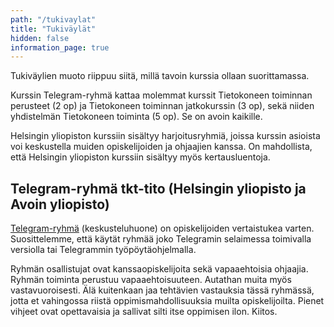 ```yaml
---
path: "/tukivaylat"
title: "Tukiväylät"
hidden: false
information_page: true
---
```

Tukiväylien muoto riippuu siitä, millä tavoin kurssia ollaan suorittamassa.

Kurssin Telegram-ryhmä kattaa molemmat kurssit Tietokoneen toiminnan perusteet (2 op) ja Tietokoneen toiminnan jatkokurssin (3 op), sekä niiden yhdistelmän Tietokoneen toiminta (5 op). Se on avoin kaikille.

Helsingin yliopiston kurssiin sisältyy harjoitusryhmiä, joissa kurssin asioista voi keskustella muiden opiskelijoiden ja ohjaajien kanssa. On mahdollista, että Helsingin yliopiston kurssiin sisältyy myös kertausluentoja.


## Telegram-ryhmä tkt-tito (Helsingin yliopisto ja Avoin yliopisto)

[Telegram-ryhmä](https://t.me/tkt_tito) (keskusteluhuone) on opiskelijoiden vertaistukea varten. Suosittelemme, että käytät ryhmää joko Telegramin selaimessa toimivalla versiolla tai Telegrammin työpöytäohjelmalla.

Ryhmän osallistujat ovat kanssaopiskelijoita sekä vapaaehtoisia ohjaajia. Ryhmän toiminta perustuu vapaaehtoisuuteen. Autathan muita myös vastavuoroisesti. Älä kuitenkaan jaa tehtävien vastauksia tässä ryhmässä, jotta et vahingossa riistä oppimismahdollisuuksia muilta opiskelijoilta. Pienet vihjeet ovat opettavaisia ja sallivat silti itse oppimisen ilon. Kiitos.


